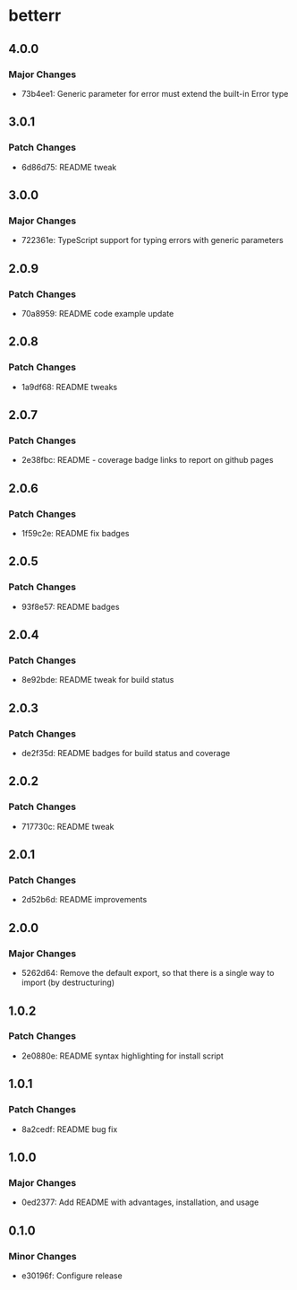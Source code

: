 # betterr

## 4.0.0

### Major Changes

- 73b4ee1: Generic parameter for error must extend the built-in Error type

## 3.0.1

### Patch Changes

- 6d86d75: README tweak

## 3.0.0

### Major Changes

- 722361e: TypeScript support for typing errors with generic parameters

## 2.0.9

### Patch Changes

- 70a8959: README code example update

## 2.0.8

### Patch Changes

- 1a9df68: README tweaks

## 2.0.7

### Patch Changes

- 2e38fbc: README - coverage badge links to report on github pages

## 2.0.6

### Patch Changes

- 1f59c2e: README fix badges

## 2.0.5

### Patch Changes

- 93f8e57: README badges

## 2.0.4

### Patch Changes

- 8e92bde: README tweak for build status

## 2.0.3

### Patch Changes

- de2f35d: README badges for build status and coverage

## 2.0.2

### Patch Changes

- 717730c: README tweak

## 2.0.1

### Patch Changes

- 2d52b6d: README improvements

## 2.0.0

### Major Changes

- 5262d64: Remove the default export, so that there is a single way to import (by destructuring)

## 1.0.2

### Patch Changes

- 2e0880e: README syntax highlighting for install script

## 1.0.1

### Patch Changes

- 8a2cedf: README bug fix

## 1.0.0

### Major Changes

- 0ed2377: Add README with advantages, installation, and usage

## 0.1.0

### Minor Changes

- e30196f: Configure release
